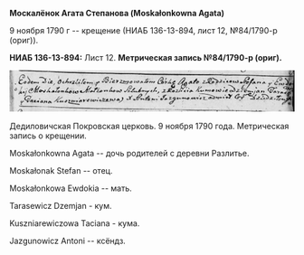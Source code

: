**Москалёнок Агата Степанова (Moskałonkowna Agata)**

9 ноября 1790 г -- крещение (НИАБ 136-13-894, лист 12, №84/1790-р
(ориг)).

**НИАБ 136-13-894:** Лист 12. **Метрическая запись №84/1790-р (ориг).**

![](./media/2bc30b3f8dac2d3887a9d6b2ae38210313f117ef.png)

Дедиловичская Покровская церковь. 9 ноября 1790 года. Метрическая запись
о крещении.

Moskałonkowna Agata -- дочь родителей с деревни Разлитье.

Moskałonak Stefan -- отец.

Moskałonkowa Ewdokia -- мать.

Tarasewicz Dzemjan - кум.

Kuszniarewiczowa Taciana - кума.

Jazgunowicz Antoni -- ксёндз.
